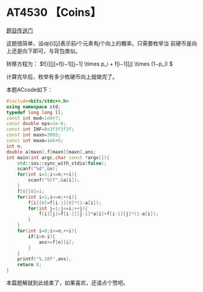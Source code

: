 # AT4530 【Coins】
[题目传送门](https://www.luogu.com.cn/problem/AT4530)

这题很简单，设$dp[i][j]$表示前$i$个元素有$j$个向上的概率。只需要枚举当 前硬币是向上还是向下即可，与背包类似。

转移方程为：
$f[i][j]=f[i−1][j−1] \times p_i + f[i−1][j] \times (1−p_i) $

计算完毕后，枚举有多少枚硬币向上就做完了。

本题ACcode如下：
```cpp
#include<bits/stdc++.h>
using namespace std;
typedef long long ll;
const int mod=1e9+7;
const double eps=1e-8;
const int INF=0x3f3f3f3f;
const int maxn=3005;
const int maxm=1e6+5;
int n;
double a[maxn],f[maxn][maxn],ans;
int main(int argc,char const *argv[]){
	std::ios::sync_with_stdio(false);
	scanf("%d",&n);
	for(int i=1;i<=n;++i){
		scanf("%lf",&a[i]); 
	}
	f[0][0]=1;
	for(int i=1;i<=n;++i){
		f[i][0]=f[i-1][0]*(1-a[i]);
		for(int j=1;j<=i;++j){
			f[i][j]=f[i-1][j-1]*a[i]+f[i-1][j]*(1-a[i]);
		}
	}
	for(int i=0;i<=n;++i){
		if(i>n-i){
			ans+=f[n][i];
		}
	}
	printf("%.10f",ans);
	return 0;
}
```
本篇题解就到此结束了，如果喜欢，还请点个赞吧。